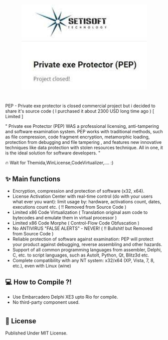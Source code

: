 <p align="center">
  <br />
  <br />
  <a >
    <img
      src="https://github.com/NIKJOO/PEP/blob/main/PICs/PEP.jpg"
      alt="PEP" width="400">
  </a>
</p>

#

PEP - Private exe protector is closed commercial project but i decided to share it's source code ( I purchased it about 2300 USD long time ago ) [ Limited ]

" Private exe Protector (PEP) WAS a professional licensing, anti-tampering and software examination system. PEP works with traditional methods, such as file compression, code fragment encryption, metamorphic loading, protection from debugging and file tampering , and features new innovative techniques like data protection with stolen resources technique. All in one, it is the ideal solution for software developers. "

🔥	Wait for Themida,WinLicense,CodeVirtualizer,....  :)

## ✨ Main functions

* Encryption, compression and protection of software (x32, x64).
* License Activation Center with real-time control (do with your users what ever you want): limit usage by: hardware, activations count, dates, executions count etc. ( ‼️ Removed from Source Code )
* Limited x86 Code Virtualization ( Translation original asm code to bytecodes and emulate them in virtual processor )
* Limited x86 Code Morphe ( Control-Flow Code Obfuscation )
* No ANTIVIRUS "FALSE ALERTS" - NEVER! ( ‼️	Bullshit! but Removed from Source Code ) 
* Reliable protection of software against examination: PEP will protect your product against debugging, reverse assembling and other hazards.
* Support of all common programming languages from assembler, Delphi, C, etc. to script languages, such as AutoIt, Python, Qt, Blitz3d etc.
* Complete compatibility with any NT system: x32/x64 (XP, Vista, 7, 8, etc.), even with Linux (wine)

## 💻 How to Compile ?!

* Use Embarcadero Delphi XE3 upto Rio for compile.
* No third-party component used.
  
#

## 📝 License
Published Under MIT License.
